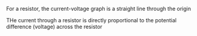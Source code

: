 
For a resistor, the current-voltage graph is a straight line through the origin

THe current through a resistor is directly proportional to the potential difference (voltage) across the resistor
